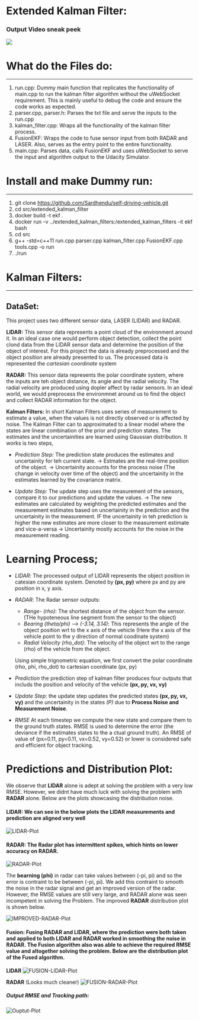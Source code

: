 # Extended Kalman Filter:

### Output Video sneak peek

![](https://github.com/Sardhendu/self-driving-vehicle/blob/master/src/extended_kalman_filters/images/sneak_peak.gif)


# What do the Files do:
------------------

1. run.cpp: Dummy main function that replicates the functionality of main.cpp to run the kalman filter algorithm without the uWebSocket requirement. This is mainly useful to debug the code and ensure the code works as expected.
2. parser.cpp, parser.h: Parses the txt file and serve the inputs to the run.cpp
3. kalman_filter.cpp: Wraps all the functionality of the kalman filter process.
4. FusionEKF: Wraps the code to fuse sensor input from both RADAR and LASER. Also, serves as the entry point to the entire functionality.
5. main.cpp: Parses data, calls FusionEKF and uses uWebSocket to serve the input and algorithm output to the Udacity Simulator.

# Install and make Dummy run:
-------------------
1. git clone https://github.com/Sardhendu/self-driving-vehicle.git
2. cd src/extended_kalman_filter
3. docker build -t ekf .
4. docker run -v ../extended_kalman_filters:/extended_kalman_filters -it ekf bash
5. cd src
5. g++ -std=c++11 run.cpp parser.cpp kalman_filter.cpp FusionEKF.cpp tools.cpp -o run
6. ./run


# Kalman Filters:
----------------
## DataSet:
This project uses two different sensor data,  LASER (LIDAR) and RADAR.

**LIDAR:** This sensor data represents a point cloud of the environment around it. In an ideal case one would perform object detection, collect the point clond data from the LIDAR sensor data and determine the position of the object of interest. For this project the data is already preprocessed and the object position are already presented to us. The processed data is represented the *cartesian coordinate* system

**RADAR:** This sensor data represents the polar coordinate system, where the inputs are teh object distance, its angle and the radial velocity. The radial velocity are produced using dopler affect by radar sensors. In an ideal world, we would preprocess the environmnet around us to find the object and collect RADAR information for the object.

**Kalman Filters:** In short Kalman Filters uses series of measurement to estimate a value, when the values is not directly observed or is affected by noise. The Kalman Filter can to approximated to a linear model where the states are linear combination of the prior and prediction states. The estimates and the uncertainities are learned using Gaussian distribution. It works is two steps,

   * *Prediction Step:*  The prediction state produces the estimates and uncertainity for teh current state.
        -> Estmates are the real-time position of the object.
        -> Uncertainity accounts for the process noise (The change in velocity over time of the object) and the uncertainity in the estimates learned by the covariance matrix.

   * *Update Step:* The update step uses the measurement of the sensors, compare it to our predictions and update the values.
        ->  The new estimates are calculated by weighting the predicted estimates and the measurement estimates based on uncertainity in the prediction and the uncertainity in the measurement. IF the uncertainity in teh prediction is higher the new estimates are more closer to the measurement estimate and vice-a-versa
        -> Uncertainity mostly accounts for the noise in the measurement reading.

# Learning Process;
   * *LIDAR*: The processed output of LIDAR represents the object position in catesian coordinate system. Denoted by **(px, py)** where px and py are position in x, y axis.

   * *RADAR*: The Radar sensor outputs:
       * *Range- (rho)*: The shortest distance of the object from the sensor. (THe hypoteneous line segment from the sensor to the object)
       * *Bearing (theta/phi) --> (-3.14, 3.14)*: This represents the angle of the object position wrt to the x axis of the vehicle (Here the x axis of the vehicle point to the y direction of normal coodinate system)
       * *Radial Velocity (rho_dot)*: The velocity of the object wrt to the range (rho) of the vehicle from the object.

       Using simple trignometric equation, we first convert the polar coordinate (rho, phi, rho_dot) to cartesian coordinate (px, py)

   * *Prediction* the prediction step of kalman filter produces four outputs that includs the position and velocity of the vehicle **(px, py, vx, vy)**

   * *Update Step*: the update step updates the predicted states **(px, py, vx, vy)** and the uncertainity in the states *(P)* due to **Process Noise and Measurement Noise**.

   * *RMSE* At each timestep we compute the new state and compare them to the ground truth states. RMSE is used to determine the error (the deviance if the estimates states to the a ctual ground truth). An RMSE of value of (px=0.11, py=0.11, vx=0.52, vy=0.52) or lower is considered safe and efficient for object tracking.


# Predictions and Distribution Plot:

We observe that **LIDAR** alone is adept at solving the problem with a very low RMSE. However, we didnt have much luck with solving the problem with **RADAR** alone. Below are the plots showcasing the distribution noise.


#### LIDAR: We can see in the below plots the LIDAR measurements and prediction are aligned very well
![LIDAR-Plot](https://github.com/Sardhendu/self-driving-vehicle/blob/master/src/extended_kalman_filters/images/lidar_plot.png)

#### RADAR: The Radar plot has intermittent spikes, which hints on lower accuracy on RADAR.
![RADAR-Plot](https://github.com/Sardhendu/self-driving-vehicle/blob/master/src/extended_kalman_filters/images/radar_plot.png)

The **bearning (phi)** in radar can take values between (-pi, pi) and so the error is contraint to be between (-pi, pi). We add this contraint to smooth the noise in the radar signal and get an improved version of the radar. However, the RMSE values are still very large, and RADAR alone was seen incompetent in solving the Problem. The improved **RADAR** distribution plot is shown below.

![IMPROVED-RADAR-Plot](https://github.com/Sardhendu/self-driving-vehicle/blob/master/src/extended_kalman_filters/images/radar_improved.png)

#### Fusion: Fusing RADAR and LIDAR, where the prediction were both taken and applied to both LIDAR and RADAR worked in smoothing the noise in RADAR. The Fusion algorithm also was able to achieve the required RMSE value and altogether solving the problem. Below are the distribution plot of the Fused algorithm.

**LIDAR**
![FUSION-LIDAR-Plot](https://github.com/Sardhendu/self-driving-vehicle/blob/master/src/extended_kalman_filters/images/fusion_lidar.png)

**RADAR** (Looks much cleaner)
![FUSION-RADAR-Plot](https://github.com/Sardhendu/self-driving-vehicle/blob/master/src/extended_kalman_filters/images/fusion_radar.png)


##### Output RMSE and Tracking path:
![Ouptut-Plot](https://github.com/Sardhendu/self-driving-vehicle/blob/master/src/extended_kalman_filters/images/output_png.png)
